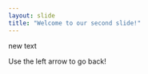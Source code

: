 ```yaml
---
layout: slide
title: "Welcome to our second slide!"
---
```

new text

Use the left arrow to go back!

